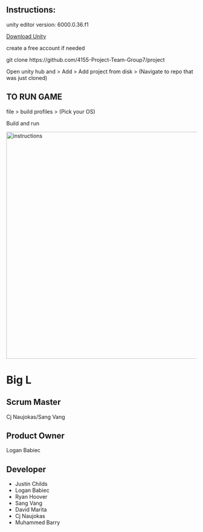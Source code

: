 <h2>Instructions:</h2>
<p>unity editor version: 6000.0.36.f1<p>
<a href="https://unity.com/download">Download Unity</a>
<p>create a free account if needed<p>
<p>git clone https://github.com/4155-Project-Team-Group7/project</p>
<p>Open unity hub and > Add > Add project from disk > (Navigate to repo that was just cloned)</p>

<h2>TO RUN GAME </h2>
<p>file > build profiles > (Pick your OS) </p>
<p>Build and run</p>
<img width="600" alt="instructions" src="https://github.com/user-attachments/assets/5f9055d1-08eb-49e6-8a44-55eb88c0bb71">





<h1>Big L</h1>

<h2>Scrum Master</h2>
Cj Naujokas/Sang Vang

<h2>Product Owner</h2>
Logan Babiec

<h2>Developer</h2>
<ul>
  <li>Justin Childs</li>
  <li>Logan Babiec</li>
  <li>Ryan Hoover</li>
  <li>Sang Vang</li>
  <li>David Marita</li>
  <li>Cj Naujokas</li>
  <li>Muhammed Barry</li>
</ul>
